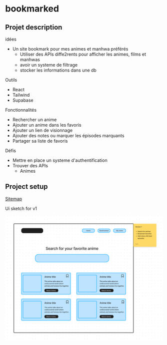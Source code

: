 # bookmarked

## Projet description

idées
- Un site bookmark pour mes animes et manhwa préférés
  - Utiliser des APIs diffe2rents pour afficher les animes, films et manhwas
  - avoir un systeme de filtrage
  - stocker les informations dans une db

Outils
- React
- Tailwind
- Supabase

Fonctionnalités
- Rechercher un anime
- Ajouter un anime dans les favoris
- Ajouter un lien de visionnage
- Ajouter des notes ou marquer les épisodes marquants
- Partager sa liste de favoris

Défis
- Mettre en place un systeme d'authentification
- Trouver des APIs 
  - Animes

## Project setup

[Sitemap](https://www.figma.com/board/KXWKEw8IqaBsEagruqrS5m/Bookmarked?node-id=0-1&t=uP7lDowo1oX97nF0-1) 

Ui sketch for v1

![UI mockup](./src/assets/Bookmarked%20app%20ui%20sketch%20(v1).png)